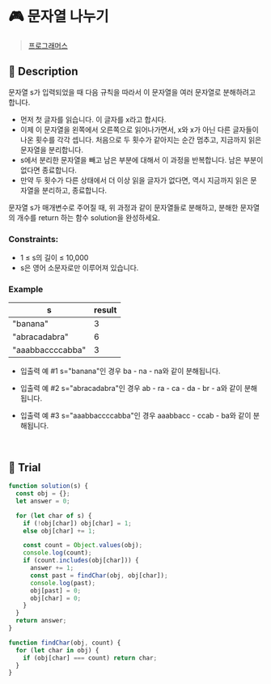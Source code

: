# 🎮 문자열 나누기

> [프로그래머스](https://school.programmers.co.kr/learn/courses/30/lessons/140108#qna)

## 📌 Description

문자열 s가 입력되었을 때 다음 규칙을 따라서 이 문자열을 여러 문자열로 분해하려고 합니다.

- 먼저 첫 글자를 읽습니다. 이 글자를 x라고 합시다.
- 이제 이 문자열을 왼쪽에서 오른쪽으로 읽어나가면서, x와 x가 아닌 다른 글자들이 나온 횟수를 각각 셉니다. 처음으로 두 횟수가 같아지는 순간 멈추고, 지금까지 읽은 문자열을 분리합니다.
- s에서 분리한 문자열을 빼고 남은 부분에 대해서 이 과정을 반복합니다. 남은 부분이 없다면 종료합니다.
- 만약 두 횟수가 다른 상태에서 더 이상 읽을 글자가 없다면, 역시 지금까지 읽은 문자열을 분리하고, 종료합니다.

문자열 s가 매개변수로 주어질 때, 위 과정과 같이 문자열들로 분해하고, 분해한 문자열의 개수를 return 하는 함수 solution을 완성하세요.

### Constraints:

- 1 ≤ s의 길이 ≤ 10,000
- s은 영어 소문자로만 이루어져 있습니다.

### Example

| s                | result |
| ---------------- | ------ |
| "banana"         | 3      |
| "abracadabra"    | 6      |
| "aaabbaccccabba" | 3      |

- 입출력 예 #1
  s="banana"인 경우 ba - na - na와 같이 분해됩니다.

- 입출력 예 #2
  s="abracadabra"인 경우 ab - ra - ca - da - br - a와 같이 분해됩니다.

- 입출력 예 #3
  s="aaabbaccccabba"인 경우 aaabbacc - ccab - ba와 같이 분해됩니다.

<br />

## 📌 Trial

```js
function solution(s) {
  const obj = {};
  let answer = 0;

  for (let char of s) {
    if (!obj[char]) obj[char] = 1;
    else obj[char] += 1;

    const count = Object.values(obj);
    console.log(count);
    if (count.includes(obj[char])) {
      answer += 1;
      const past = findChar(obj, obj[char]);
      console.log(past);
      obj[past] = 0;
      obj[char] = 0;
    }
  }
  return answer;
}

function findChar(obj, count) {
  for (let char in obj) {
    if (obj[char] === count) return char;
  }
}
```

```js

```
